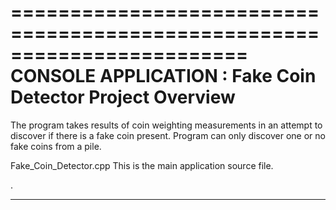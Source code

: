 ========================================================================
    CONSOLE APPLICATION : Fake Coin Detector Project Overview
========================================================================
The program takes results of coin weighting measurements in an attempt to discover if there is a fake coin present.
Program can only discover one or no fake coins from a pile.

Fake_Coin_Detector.cpp
    This is the main application source file. 

.         
___________________________________

